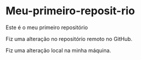 # Meu-primeiro-reposit-rio
Este é o meu primeiro repositório

Fiz uma alteração no repositório remoto no GitHub.

Fiz uma alteração local na minha máquina.